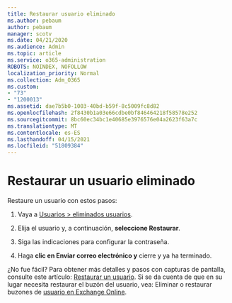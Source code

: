 ```yaml
---
title: Restaurar usuario eliminado
ms.author: pebaum
author: pebaum
manager: scotv
ms.date: 04/21/2020
ms.audience: Admin
ms.topic: article
ms.service: o365-administration
ROBOTS: NOINDEX, NOFOLLOW
localization_priority: Normal
ms.collection: Adm_O365
ms.custom:
- "73"
- "1200013"
ms.assetid: dae7b5b0-1003-40bd-b59f-8c5009fc8d82
ms.openlocfilehash: 2f8430b1a03e66cdbe0bf846464218f58578e252
ms.sourcegitcommit: 8bc60ec34bc1e40685e3976576e04a2623f63a7c
ms.translationtype: MT
ms.contentlocale: es-ES
ms.lasthandoff: 04/15/2021
ms.locfileid: "51809384"
---
```

# <a name="restore-a-deleted-user"></a>Restaurar un usuario eliminado

Restaure un usuario con estos pasos:
  
1. Vaya a [Usuarios \> eliminados usuarios](https://admin.microsoft.com/adminportal/home#/deletedusers).

2. Elija el usuario y, a continuación, **seleccione Restaurar**.

3. Siga las indicaciones para configurar la contraseña.

4. Haga **clic en Enviar correo electrónico y** cierre y ya ha terminado.

¿No fue fácil? Para obtener más detalles y pasos con capturas de pantalla, consulte este artículo: [Restaurar un usuario](https://docs.microsoft.com/microsoft-365/admin/add-users/restore-user). Si se da cuenta de que en su lugar necesita restaurar el buzón del usuario, vea: Eliminar o restaurar buzones de [usuario en Exchange Online](https://docs.microsoft.com/exchange/recipients-in-exchange-online/delete-or-restore-mailboxes).